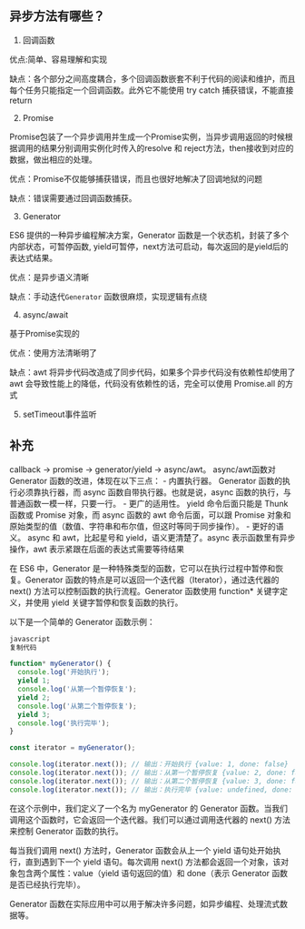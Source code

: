 ## 异步方法有哪些？

1. 回调函数


优点:简单、容易理解和实现

缺点：各个部分之间高度耦合，多个回调函数嵌套不利于代码的阅读和维护，而且每个任务只能指定一个回调函数。此外它不能使用 try catch 捕获错误，不能直接 return

2. Promise

Promise包装了一个异步调用并生成一个Promise实例，当异步调用返回的时候根据调用的结果分别调用实例化时传入的resolve 和 reject方法，then接收到对应的数据，做出相应的处理。

优点：Promise不仅能够捕获错误，而且也很好地解决了回调地狱的问题

缺点：错误需要通过回调函数捕获。

3. Generator

ES6 提供的一种异步编程解决方案，Generator 函数是一个状态机，封装了多个内部状态，可暂停函数, yield可暂停，next方法可启动，每次返回的是yield后的表达式结果。

优点：是异步语义清晰

缺点：手动迭代`Generator` 函数很麻烦，实现逻辑有点绕

4. async/await

基于Promise实现的

优点：使用方法清晰明了

缺点：awt 将异步代码改造成了同步代码，如果多个异步代码没有依赖性却使用了 awt 会导致性能上的降低，代码没有依赖性的话，完全可以使用 Promise.all 的方式

5. setTimeout事件监听




## 补充

callback -> promise -> generator/yield -> async/awt。 async/awt函数对 Generator 函数的改进，体现在以下三点： - 内置执行器。 Generator 函数的执行必须靠执行器，而 async 函数自带执行器。也就是说，async 函数的执行，与普通函数一模一样，只要一行。 - 更广的适用性。 yield 命令后面只能是 Thunk 函数或 Promise 对象，而 async 函数的 awt 命令后面，可以跟 Promise 对象和原始类型的值（数值、字符串和布尔值，但这时等同于同步操作）。 - 更好的语义。 async 和 awt，比起星号和 yield，语义更清楚了。async 表示函数里有异步操作，awt 表示紧跟在后面的表达式需要等待结果



在 ES6 中，Generator 是一种特殊类型的函数，它可以在执行过程中暂停和恢复。Generator 函数的特点是可以返回一个迭代器（Iterator），通过迭代器的 next() 方法可以控制函数的执行流程。Generator 函数使用 function* 关键字定义，并使用 yield 关键字暂停和恢复函数的执行。

以下是一个简单的 Generator 函数示例：
```js
javascript
复制代码

function* myGenerator() {
  console.log('开始执行');
  yield 1;
  console.log('从第一个暂停恢复');
  yield 2;
  console.log('从第二个暂停恢复');
  yield 3;
  console.log('执行完毕');
}

const iterator = myGenerator();

console.log(iterator.next()); // 输出：开始执行 {value: 1, done: false}
console.log(iterator.next()); // 输出：从第一个暂停恢复 {value: 2, done: false}
console.log(iterator.next()); // 输出：从第二个暂停恢复 {value: 3, done: false}
console.log(iterator.next()); // 输出：执行完毕 {value: undefined, done: true}

```
在这个示例中，我们定义了一个名为 myGenerator 的 Generator 函数。当我们调用这个函数时，它会返回一个迭代器。我们可以通过调用迭代器的 next() 方法来控制 Generator 函数的执行。

每当我们调用 next() 方法时，Generator 函数会从上一个 yield 语句处开始执行，直到遇到下一个 yield 语句。每次调用 next() 方法都会返回一个对象，该对象包含两个属性：value（yield 语句返回的值）和 done（表示 Generator 函数是否已经执行完毕）。

Generator 函数在实际应用中可以用于解决许多问题，如异步编程、处理流式数据等。
